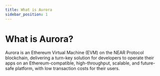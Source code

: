 ```yaml
---
title: What is Aurora
sidebar_position: 1
---
```


# What is Aurora?

Aurora is an Ethereum Virtual Machine (EVM) on the NEAR Protocol blockchain, delivering a turn-key solution for developers to operate their apps on an Ethereum-compatible, high-throughput, scalable, and future-safe platform, with low transaction costs for their users.
